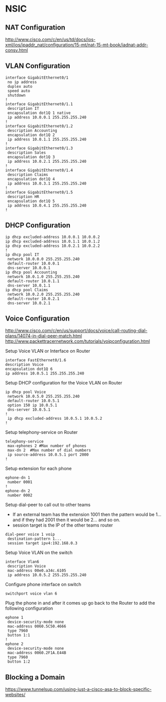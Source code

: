 # NSIC

## NAT Configuration

http://www.cisco.com/c/en/us/td/docs/ios-xml/ios/ipaddr_nat/configuration/15-mt/nat-15-mt-book/iadnat-addr-consv.html

## VLAN Configuration

```
interface GigabitEthernet0/1
 no ip address
 duplex auto
 speed auto
 shutdown
!
interface GigabitEthernet0/1.1
 description IT
 encapsulation dot1Q 1 native
 ip address 10.0.0.1 255.255.255.240
!
interface GigabitEthernet0/1.2
 description Accounting
 encapsulation dot1Q 2
 ip address 10.0.1.1 255.255.255.240
!
interface GigabitEthernet0/1.3
 description Sales
 encapsulation dot1Q 3
 ip address 10.0.2.1 255.255.255.240
!
interface GigabitEthernet0/1.4
 description Claims
 encapsulation dot1Q 4
 ip address 10.0.3.1 255.255.255.240
!
interface GigabitEthernet0/1.5
 description HR
 encapsulation dot1Q 5
 ip address 10.0.4.1 255.255.255.240
!
```
## DHCP Configuration

```
ip dhcp excluded-address 10.0.0.1 10.0.0.2
ip dhcp excluded-address 10.0.1.1 10.0.1.2
ip dhcp excluded-address 10.0.2.1 10.0.2.2
!
ip dhcp pool IT
 network 10.0.0.0 255.255.255.240
 default-router 10.0.0.1
 dns-server 10.0.0.1
ip dhcp pool Accounting
 network 10.0.1.0 255.255.255.240
 default-router 10.0.1.1
 dns-server 10.0.1.1
ip dhcp pool Claims
 network 10.0.2.0 255.255.255.240
 default-router 10.0.2.1
 dns-server 10.0.2.1
 ```
 
## Voice Configuration

http://www.cisco.com/c/en/us/support/docs/voice/call-routing-dial-plans/14074-in-dial-peer-match.html
http://www.packettracernetwork.com/tutorials/voipconfiguration.html

 Setup Voice VLAN or Interface on Router
 ```
 interface FastEthernet0/1.6
 description Voice
 encapsulation dot1Q 6
 ip address 10.0.5.1 255.255.255.240
```

Setup DHCP configuration for the Voice VLAN on Router
```
ip dhcp pool Voice
 network 10.0.5.0 255.255.255.240
 default-router 10.0.5.1
 option 150 ip 10.0.5.1
 dns-server 10.0.5.1
!
 ip dhcp excluded-address 10.0.5.1 10.0.5.2
!
 ```
 
 Setup telephony-service on Router
 ```
 telephony-service
  max-ephones 2 #Max number of phones
  max-dn 2  #Max number of dial numbers
  ip source-address 10.0.5.1 port 2000
!
```

Setup extension for each phone
```
ephone-dn 1
 number 0001
!
ephone-dn 2
 number 0002
```

Setup dial-peer to call out to other teams
* If an external team has the extension 1001 then the pattern would be 1... and if they had 2001 then it would be 2... and so on.
* session target is the IP of the other teams router
```
dial-peer voice 1 voip
 destination-pattern 1...
 session target ipv4:192.168.0.3
```

Setup Voice VLAN on the switch
```
interface Vlan6
 description Voice
 mac-address 00e0.a34c.6105
 ip address 10.0.5.2 255.255.255.240
```

Configure phone interface on switch
```
switchport voice vlan 6
```

Plug the phone in and after it comes up go back to the Router to add the following configuration
```
ephone 1
 device-security-mode none
 mac-address 0060.5C50.4666
 type 7960
 button 1:1
!
ephone 2
 device-security-mode none
 mac-address 0060.2F1A.E44B
 type 7960
 button 1:2
 ```



## Blocking a Domain

https://www.tunnelsup.com/using-just-a-cisco-asa-to-block-specific-websites/
